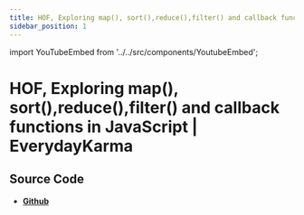 ```yaml
---
title: HOF, Exploring map(), sort(),reduce(),filter() and callback functions in JavaScript | EverydayKarma
sidebar_position: 1
---
```


import YouTubeEmbed from '../../src/components/YoutubeEmbed';

# HOF, Exploring map(), sort(),reduce(),filter() and callback functions in JavaScript | EverydayKarma

<YouTubeEmbed videoId="Qg-KmHAk40Y" />

## Source Code

- [**Github**](https://github.com/isarojdahal/javascript-workshop)
